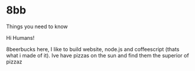 # 8bb
Things you need to know

Hi Humans!

8beerbucks here, I like to build website, node.js and coffeescript (thats what i made of it).
Ive have pizzas on the sun and find them the superior of pizzaz
